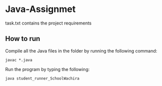 # Java-Assignmet

task.txt contains the project requirements

## How to run
Compile all the Java files in the folder by running the following command:

```
javac *.java

```
Run the program by typing the following:
```
java student_runner_SchoolWachira
